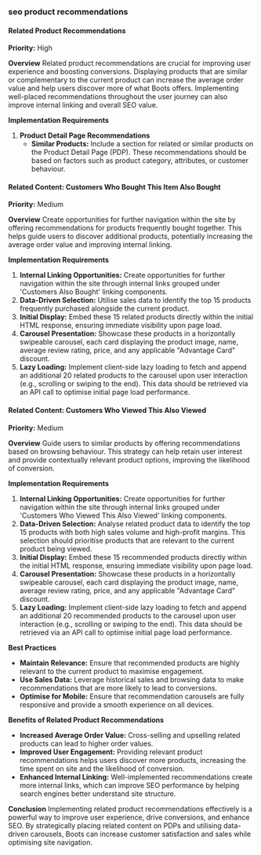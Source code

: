 
### seo product recommendations

#### Related Product Recommendations
**Priority:** High

**Overview**
Related product recommendations are crucial for improving user experience and boosting conversions. Displaying products that are similar or complementary to the current product can increase the average order value and help users discover more of what Boots offers. Implementing well-placed recommendations throughout the user journey can also improve internal linking and overall SEO value.

**Implementation Requirements**

1. **Product Detail Page Recommendations**
   - **Similar Products:** Include a section for related or similar products on the Product Detail Page (PDP). These recommendations should be based on factors such as product category, attributes, or customer behaviour.

#### Related Content: Customers Who Bought This Item Also Bought
**Priority:** Medium

**Overview**
Create opportunities for further navigation within the site by offering recommendations for products frequently bought together. This helps guide users to discover additional products, potentially increasing the average order value and improving internal linking.

**Implementation Requirements**

1. **Internal Linking Opportunities:** Create opportunities for further navigation within the site through internal links grouped under 'Customers Also Bought' linking components.
2. **Data-Driven Selection:** Utilise sales data to identify the top 15 products frequently purchased alongside the current product.
3. **Initial Display:** Embed these 15 related products directly within the initial HTML response, ensuring immediate visibility upon page load.
4. **Carousel Presentation:** Showcase these products in a horizontally swipeable carousel, each card displaying the product image, name, average review rating, price, and any applicable "Advantage Card" discount.
5. **Lazy Loading:** Implement client-side lazy loading to fetch and append an additional 20 related products to the carousel upon user interaction (e.g., scrolling or swiping to the end). This data should be retrieved via an API call to optimise initial page load performance.

#### Related Content: Customers Who Viewed This Also Viewed
**Priority:** Medium

**Overview**
Guide users to similar products by offering recommendations based on browsing behaviour. This strategy can help retain user interest and provide contextually relevant product options, improving the likelihood of conversion.

**Implementation Requirements**

1. **Internal Linking Opportunities:** Create opportunities for further navigation within the site through internal links grouped under 'Customers Who Viewed This Also Viewed' linking components.
2. **Data-Driven Selection:** Analyse related product data to identify the top 15 products with both high sales volume and high-profit margins. This selection should prioritise products that are relevant to the current product being viewed.
3. **Initial Display:** Embed these 15 recommended products directly within the initial HTML response, ensuring immediate visibility upon page load.
4. **Carousel Presentation:** Showcase these products in a horizontally swipeable carousel, each card displaying the product image, name, average review rating, price, and any applicable "Advantage Card" discount.
5. **Lazy Loading:** Implement client-side lazy loading to fetch and append an additional 20 recommended products to the carousel upon user interaction (e.g., scrolling or swiping to the end). This data should be retrieved via an API call to optimise initial page load performance.

**Best Practices**

- **Maintain Relevance:** Ensure that recommended products are highly relevant to the current product to maximise engagement.
- **Use Sales Data:** Leverage historical sales and browsing data to make recommendations that are more likely to lead to conversions.
- **Optimise for Mobile:** Ensure that recommendation carousels are fully responsive and provide a smooth experience on all devices.

**Benefits of Related Product Recommendations**

- **Increased Average Order Value:** Cross-selling and upselling related products can lead to higher order values.
- **Improved User Engagement:** Providing relevant product recommendations helps users discover more products, increasing the time spent on site and the likelihood of conversion.
- **Enhanced Internal Linking:** Well-implemented recommendations create more internal links, which can improve SEO performance by helping search engines better understand site structure.

**Conclusion**
Implementing related product recommendations effectively is a powerful way to improve user experience, drive conversions, and enhance SEO. By strategically placing related content on PDPs and utilising data-driven carousels, Boots can increase customer satisfaction and sales while optimising site navigation.
